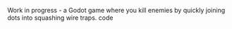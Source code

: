 Work in progress - a Godot game where you kill enemies by quickly joining dots into squashing wire traps. code
